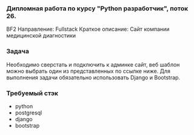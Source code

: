 ### Дипломная работа по курсу "Python разработчик", поток 26.
BF2
Направление: Fullstack
Краткое описание: Сайт компании медицинской диагностики

### Задача
Необходимо сверстать и подключить к админке сайт, веб шаблон можно выбрать один из представленных по ссылке ниже. Для выполнения задачи обязательно использовать Django и Bootstrap.

### Требуемый стэк

- python
- postgresql
- django
- bootstrap